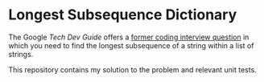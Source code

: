 # Longest Subsequence Dictionary

The Google *Tech Dev Guide* offers a [former coding interview question](https://techdevguide.withgoogle.com/paths/foundational/find-longest-word-in-dictionary-that-subsequence-of-given-string/#code-challenge) in which you need to find the longest subsequence of a string within a list of strings.

This repository contains my solution to the problem and relevant unit tests. 
